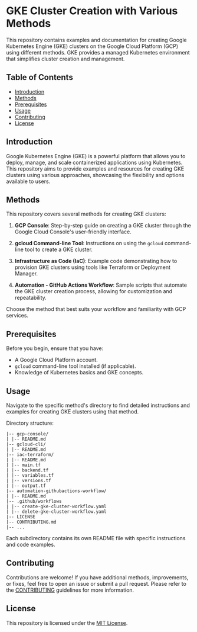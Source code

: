 # GKE Cluster Creation with Various Methods

This repository contains examples and documentation for creating Google Kubernetes Engine (GKE) clusters on the Google Cloud Platform (GCP) using different methods. GKE provides a managed Kubernetes environment that simplifies cluster creation and management.

## Table of Contents

- [Introduction](#introduction)
- [Methods](#methods)
- [Prerequisites](#prerequisites)
- [Usage](#usage)
- [Contributing](#contributing)
- [License](#license)

## Introduction

Google Kubernetes Engine (GKE) is a powerful platform that allows you to deploy, manage, and scale containerized applications using Kubernetes. This repository aims to provide examples and resources for creating GKE clusters using various approaches, showcasing the flexibility and options available to users.

## Methods

This repository covers several methods for creating GKE clusters:

1. **GCP Console**: Step-by-step guide on creating a GKE cluster through the Google Cloud Console's user-friendly interface.

2. **gcloud Command-line Tool**: Instructions on using the `gcloud` command-line tool to create a GKE cluster.

3. **Infrastructure as Code (IaC)**: Example code demonstrating how to provision GKE clusters using tools like Terraform or Deployment Manager.

4. **Automation - GitHub Actions Workflow**: Sample scripts that automate the GKE cluster creation process, allowing for customization and repeatability.

Choose the method that best suits your workflow and familiarity with GCP services.

## Prerequisites

Before you begin, ensure that you have:

- A Google Cloud Platform account.
- `gcloud` command-line tool installed (if applicable).
- Knowledge of Kubernetes basics and GKE concepts.

## Usage

Navigate to the specific method's directory to find detailed instructions and examples for creating GKE clusters using that method.

Directory structure:
```
|-- gcp-console/
| |-- README.md
|-- gcloud-cli/
| |-- README.md
|-- iac-terraform/
| |-- README.md
| |-- main.tf
| |-- backend.tf
| |-- variables.tf
| |-- versions.tf
| |-- output.tf
|-- automation-githubactions-workflow/
| |-- README.md
|-- .github/workflows
| |-- create-gke-cluster-workflow.yaml
| |-- delete-gke-cluster-workflow.yaml
|-- LICENSE
|-- CONTRIBUTING.md
|-- ...
```

Each subdirectory contains its own README file with specific instructions and code examples.

## Contributing

Contributions are welcome! If you have additional methods, improvements, or fixes, feel free to open an issue or submit a pull request. Please refer to the [CONTRIBUTING](CONTRIBUTING.md) guidelines for more information.

## License

This repository is licensed under the [MIT License](LICENSE).

